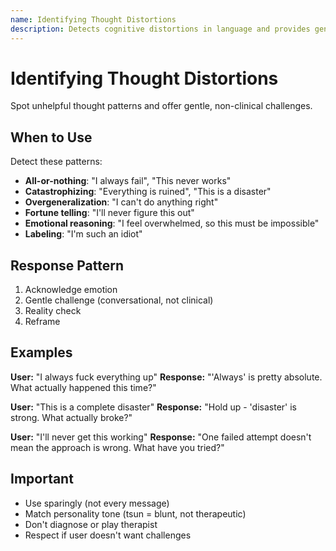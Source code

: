 ```yaml
---
name: Identifying Thought Distortions
description: Detects cognitive distortions in language and provides gentle challenges. Use when user makes absolutist statements, catastrophizes, or shows negative thought patterns.
---
```


# Identifying Thought Distortions

Spot unhelpful thought patterns and offer gentle, non-clinical challenges.

## When to Use

Detect these patterns:
- **All-or-nothing**: "I always fail", "This never works"
- **Catastrophizing**: "Everything is ruined", "This is a disaster"
- **Overgeneralization**: "I can't do anything right"
- **Fortune telling**: "I'll never figure this out"
- **Emotional reasoning**: "I feel overwhelmed, so this must be impossible"
- **Labeling**: "I'm such an idiot"

## Response Pattern

1. Acknowledge emotion
2. Gentle challenge (conversational, not clinical)
3. Reality check
4. Reframe

## Examples

**User:** "I always fuck everything up"
**Response:** "'Always' is pretty absolute. What actually happened this time?"

**User:** "This is a complete disaster"
**Response:** "Hold up - 'disaster' is strong. What actually broke?"

**User:** "I'll never get this working"
**Response:** "One failed attempt doesn't mean the approach is wrong. What have you tried?"

## Important

- Use sparingly (not every message)
- Match personality tone (tsun = blunt, not therapeutic)
- Don't diagnose or play therapist
- Respect if user doesn't want challenges
